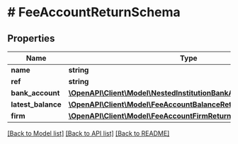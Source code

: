 # # FeeAccountReturnSchema

## Properties

Name | Type | Description | Notes
------------ | ------------- | ------------- | -------------
**name** | **string** |  |
**ref** | **string** |  |
**bank_account** | [**\OpenAPI\Client\Model\NestedInstitutionBankAccountReturnSchema**](NestedInstitutionBankAccountReturnSchema.md) |  | [optional]
**latest_balance** | [**\OpenAPI\Client\Model\FeeAccountBalanceReturnSchema**](FeeAccountBalanceReturnSchema.md) |  | [optional]
**firm** | [**\OpenAPI\Client\Model\FeeAccountFirmReturnSchema**](FeeAccountFirmReturnSchema.md) |  | [optional]

[[Back to Model list]](../../README.md#models) [[Back to API list]](../../README.md#endpoints) [[Back to README]](../../README.md)

